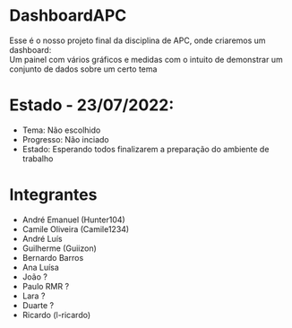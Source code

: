 # DashboardAPC
Esse é o nosso projeto final da disciplina de APC, onde criaremos um dashboard:  
Um painel com vários gráficos e medidas com o intuito de demonstrar um conjunto de dados sobre um certo tema

# Estado - 23/07/2022:
- Tema: Não escolhido
- Progresso: Não inciado
- Estado: Esperando todos finalizarem a preparação do ambiente de trabalho

# Integrantes
- André Emanuel (Hunter104)
- Camile Oliveira (Camile1234)
- André Luís
- Guilherme (Guiizon)
- Bernardo Barros
- Ana Luísa
- João ?
- Paulo RMR ?
- Lara ?
- Duarte ?
- Ricardo (l-ricardo)
